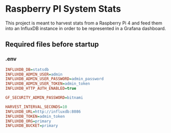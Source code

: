 # Raspberry PI System Stats 

This project is meant to harvest stats from a Raspberry Pi 4 and feed them into an InfluxDB instance in order to be represented in a Grafana dashboard.

## Required files before startup

### .env
```ini
INFLUXDB_DB=statsdb
INFLUXDB_ADMIN_USER=admin
INFLUXDB_ADMIN_USER_PASSWORD=admin_password
INFLUXDB_ADMIN_USER_TOKEN=admin_token
INFLUXDB_HTTP_AUTH_ENABLED=true

GF_SECURITY_ADMIN_PASSWORD=bitnami

HARVEST_INTERVAL_SECONDS=10
INFLUXDB_URL=http://influxdb:8086
INFLUXDB_TOKEN=admin_token
INFLUXDB_ORG=primary
INFLUXDB_BUCKET=primary
```
